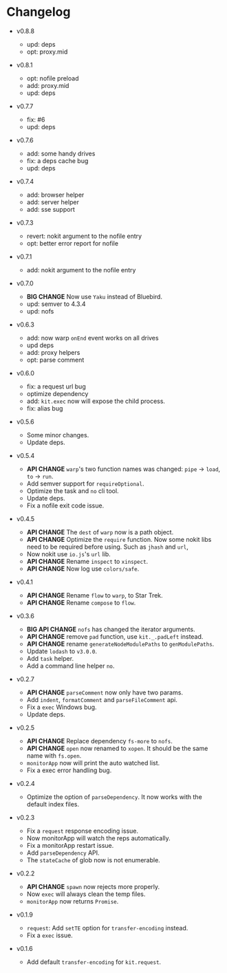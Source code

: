 # Changelog

- v0.8.8

  - upd: deps
  - opt: proxy.mid

- v0.8.1

  - opt: nofile preload
  - add: proxy.mid
  - upd: deps

- v0.7.7

  - fix: #6
  - upd: deps

- v0.7.6

  - add: some handy drives
  - fix: a deps cache bug
  - upd: deps

- v0.7.4

  - add: browser helper
  - add: server helper
  - add: sse support

- v0.7.3

  - revert: nokit argument to the nofile entry
  - opt: better error report for nofile

- v0.7.1

  - add: nokit argument to the nofile entry

- v0.7.0

  - **BIG CHANGE** Now use `Yaku` instead of Bluebird.
  - upd: semver to 4.3.4
  - upd: nofs

- v0.6.3

  - add: now warp `onEnd` event works on all drives
  - upd deps
  - add: proxy helpers
  - opt: parse comment

- v0.6.0

  - fix: a request url bug
  - optimize dependency
  - add: `kit.exec` now will expose the child process.
  - fix: alias bug

- v0.5.6

  - Some minor changes.
  - Update deps.

- v0.5.4

  - **API CHANGE** `warp`'s two function names was changed:
    `pipe` -> `load`, `to` -> `run`.
  - Add semver support for `requireOptional`.
  - Optimize the task and `no` cli tool.
  - Update deps.
  - Fix a nofile exit code issue.

- v0.4.5

  - **API CHANGE** The `dest` of `warp` now is a path object.
  - **API CHANGE** Optimize the `require` function. Now some
    nokit libs need to be required before using. Such as `jhash` and `url`,
  - Now nokit use `io.js`'s `url` lib.
  - **API CHANGE** Rename `inspect` to `xinspect`.
  - **API CHANGE** Now log use `colors/safe`.

- v0.4.1

  - **API CHANGE** Rename `flow` to `warp`, to Star Trek.
  - **API CHANGE** Rename `compose` to `flow`.

- v0.3.6

  - **BIG API CHANGE** `nofs` has changed the iterator arguments.
  - **API CHANGE** remove `pad` function, use `kit._.padLeft` instead.
  - **API CHANGE** rename `generateNodeModulePaths` to `genModulePaths`.
  - Update `lodash` to `v3.0.0`.
  - Add `task` helper.
  - Add a command line helper `no`.

- v0.2.7

  - **API CHANGE** `parseComment` now only have two params.
  - Add `indent`, `formatComment` and `parseFileComment` api.
  - Fix a `exec` Windows bug.
  - Update deps.

- v0.2.5

  - **API CHANGE** Replace dependency `fs-more` to `nofs`.
  - **API CHANGE** `open` now renamed to `xopen`.
    It should be the same name with `fs.open`.
  - `monitorApp` now will print the auto watched list.
  - Fix a exec error handling bug.

- v0.2.4

  - Optimize the option of `parseDependency`.
    It now works with the default index files.

- v0.2.3

  - Fix a `request` response encoding issue.
  - Now monitorApp will watch the reps automatically.
  - Fix a monitorApp restart issue.
  - Add `parseDependency` API.
  - The `stateCache` of glob now is not enumerable.

- v0.2.2

  - **API CHANGE** `spawn` now rejects more properly.
  - Now `exec` will always clean the temp files.
  - `monitorApp` now returns `Promise`.

- v0.1.9

  - `request`: Add `setTE` option for `transfer-encoding` instead.
  - Fix a `exec` issue.

- v0.1.6

  - Add default `transfer-encoding` for `kit.request`.
